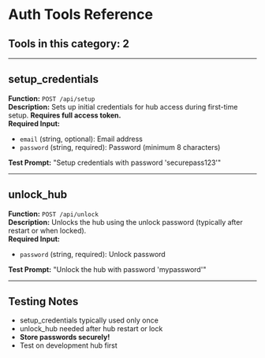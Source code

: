 # Auth Tools Reference

## Tools in this category: 2

---

## setup_credentials

**Function:** `POST /api/setup`  
**Description:** Sets up initial credentials for hub access during first-time setup. **Requires full access token.**  
**Required Input:**

- `email` (string, optional): Email address
- `password` (string, required): Password (minimum 8 characters)

**Test Prompt:** "Setup credentials with password 'securepass123'"

---

## unlock_hub

**Function:** `POST /api/unlock`  
**Description:** Unlocks the hub using the unlock password (typically after restart or when locked).  
**Required Input:**

- `password` (string, required): Unlock password

**Test Prompt:** "Unlock the hub with password 'mypassword'"

---

## Testing Notes

- setup_credentials typically used only once
- unlock_hub needed after hub restart or lock
- **Store passwords securely!**
- Test on development hub first
